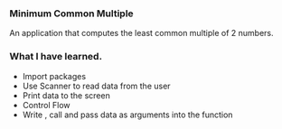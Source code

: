 ### Minimum Common Multiple
An application that computes the least common multiple of 2 numbers.

### What I have learned.
- Import packages
- Use Scanner to read data from the user
- Print data to the screen
- Control Flow
- Write , call and pass data as arguments into the function
